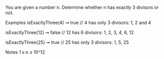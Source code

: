 You are given a number n. Determine whether n has exactly 3 divisors or not.

Examples
isExactlyThree(4) ➞ true
// 4 has only 3 divisors: 1, 2 and 4

isExactlyThree(12) ➞ false
// 12 has 6 divisors: 1, 2, 3, 4, 6, 12

isExactlyThree(25) ➞ true
// 25 has only 3 divisors: 1, 5, 25

Notes
1 ≤ n ≤ 10^12